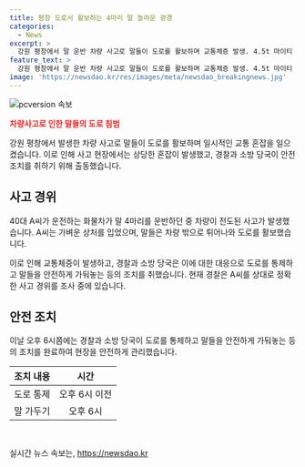 ```yaml
---
title: 평창 도로서 활보하는 4마리 말 놀라운 광경
categories:
  - News
excerpt: >
  강원 평창에서 말 운반 차량 사고로 말들이 도로를 활보하며 교통체증 발생. 4.5t 마이티 화물차 전도로 인해 운전자 부상, 말 4마리가 도로로 나와 혼잡 초래. 경찰과 소방 당국이 도로 통제 및 말들 가둬 안전조치 시행. A씨에 대한 조사 진행 중.
feature_text: >
  강원 평창에서 말 운반 차량 사고로 말들이 도로를 활보하며 교통체증 발생. 4.5t 마이티 화물차 전도로 인해 운전자 부상, 말 4마리가 도로로 나와 혼잡 초래. 경찰과 소방 당국이 도로 통제 및 말들 가둬 안전조치 시행. A씨에 대한 조사 진행 중.
image: 'https://newsdao.kr/res/images/meta/newsdao_breakingnews.jpg'
---
```


<p><img src="https://newsdao.kr/res/images/meta/newsdao_breakingnews.jpg" alt="pcversion 속보" /></p>

<p><b><span style="color: #ee2323;">차량사고로 인한 말들의 도로 침범</span></b></p>

<p>강원 평창에서 발생한 차량 사고로 말들이 도로를 활보하며 일시적인 교통 혼잡을 일으켰습니다. 이로 인해 사고 현장에서는 상당한 혼잡이 발생했고, 경찰과 소방 당국이 안전 조치를 취하기 위해 출동했습니다.</p>

<h2 data-ke-size="size26">사고 경위</h2>

<p>40대 A씨가 운전하는 화물차가 말 4마리를 운반하던 중 차량이 전도된 사고가 발생했습니다. A씨는 가벼운 상처를 입었으며, 말들은 차량 밖으로 튀어나와 도로를 활보했습니다. </p>

<p data-ke-size="size16">이로 인해 교통체증이 발생하고, 경찰과 소방 당국은 이에 대한 대응으로 도로를 통제하고 말들을 안전하게 가둬놓는 등의 조치를 취했습니다. 현재 경찰은 A씨를 상대로 정확한 사고 경위를 조사 중에 있습니다.</p>

<h2 data-ke-size="size26">안전 조치</h2>

<p>이날 오후 6시쯤에는 경찰과 소방 당국이 도로를 통제하고 말들을 안전하게 가둬놓는 등의 조치를 완료하여 현장을 안전하게 관리했습니다. </p>

<table>
<thead>
<tr>
<th style="text-align: center;">조치 내용</th>
<th style="text-align: center;">시간</th>
</tr>
</thead>
<tbody>
<tr>
<td style="text-align: center;">도로 통제</td>
<td style="text-align: center;">오후 6시 이전</td>
</tr>
<tr>
<td style="text-align: center;">말 가두기</td>
<td style="text-align: center;">오후 6시</td>
</tr>
</tbody>
</table>

<p data-ke-size="size16">&nbsp;</p>
실시간 뉴스 속보는, <a href="https://newsdao.kr" rel="dofollow">https://newsdao.kr</a>


